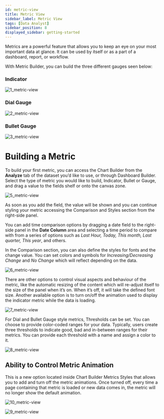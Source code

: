 ```yaml
---
id: metric-view
title: Metric View
sidebar_label: Metric View
tags: [Data Analyst]
sidebar_position: 8
displayed_sidebar: getting-started
---
```


<div style={{textAlign: "justify"}}>

Metrics are a powerful feature that allows you to keep an eye on your most important data at glance. It can be used by itself or as a part of a dashboard, report, or workflow.

With Metric Builder, you can build the three different gauges seen below:

### Indicator
![1_metric-view](https://s3.amazonaws.com/cdn.qrvey.com/documentation_assets/ui-docs/dataviews/3.4.3.8_metric-view/1_metric-view.png#thumbnail-40)

### Dial Gauge
![2_metric-view](https://s3.amazonaws.com/cdn.qrvey.com/documentation_assets/ui-docs/dataviews/3.4.3.8_metric-view/2_metric-view.png#thumbnail-40)

### Bullet Gauge
![3_metric-view](https://s3.amazonaws.com/cdn.qrvey.com/documentation_assets/ui-docs/dataviews/3.4.3.8_metric-view/3_metric-view.png#thumbnail-40)

# Building a Metric
To build your first metric, you can access the Chart Builder from the **Analyze** tab of the dataset you’d like to use, or through Dashboard Builder. Select the type of metric you would like to build, Indicator, Bullet or Gauge, and drag a value to the fields shelf or onto the canvas zone.

![5_metric-view](https://s3.amazonaws.com/cdn.qrvey.com/documentation_assets/ui-docs/dataviews/3.4.3.8_metric-view/5.png#thumbnail)

As soon as you add the field, the value will be shown and you can continue styling your metric accessing the Comparison and Styles section from the right-side panel. 

You can add time comparison options by dragging a date field to the right-side panel in the **Date Column** area and selecting a time period to compare with from a series of options such as *Last Hour, Today, This month, Last quarter, This year*, and others.

In the Comparison section, you can also define the styles for fonts and the change value. You can set colors and symbols for *Increasing/Decreasing Change* and *No Change* which will reflect depending on the data.


![6_metric-view](https://s3.amazonaws.com/cdn.qrvey.com/documentation_assets/ui-docs/dataviews/3.4.3.8_metric-view/6.png#thumbnail-40)


There are other options to control visual aspects and behaviour of the metric, like the automatic resizing of the content which will re-adjust itself to the size of the panel when it’s on. When it’s off, it will take the defined font size. Another available option is to turn on/off the animation used to display the indicator metric while the data is loading.


![7_metric-view](https://s3.amazonaws.com/cdn.qrvey.com/documentation_assets/ui-docs/dataviews/3.4.3.8_metric-view/7.png#thumbnail-40)



For Dial and Bullet Gauge style metrics, Thresholds can be set. You can choose to provide color-coded ranges for your data. Typically, users create three thresholds to indicate good, bad and in-between ranges for their metrics. You can provide each threshold with a name and assign a color to it. 


![8_metric-view](https://s3.amazonaws.com/cdn.qrvey.com/documentation_assets/ui-docs/dataviews/3.4.3.8_metric-view/8.png#thumbnail-50)


## Ability to Control Metric Animation 
This is a new option located inside Chart Builder Metrics Styles that allows you to add and turn off the metric animations. Once turned off, every time a page containing that metric is loaded or new data comes in, the metric will no longer show the default animation.

![10_metric-view](https://s3.amazonaws.com/cdn.qrvey.com/documentation_assets/ui-docs/dataviews/3.4.3.8_metric-view/metric_view.gif#thumbnail)

![9_metric-view](https://s3.amazonaws.com/cdn.qrvey.com/documentation_assets/ui-docs/dataviews/3.4.3.8_metric-view/9.png#thumbnail-40)

</div>